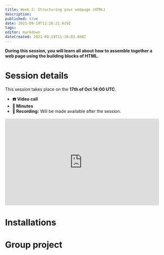 ```yaml
---
title: Week 2: Structuring your webpage (HTML)
description: 
published: true
date: 2021-09-19T11:26:21.619Z
tags: 
editor: markdown
dateCreated: 2021-09-19T11:16:03.868Z
---
```


**During this session, you will learn all about how to assemble together a web page using the building blocks of HTML.**

# Session details
This session takes place on the **17th of Oct 14:00 UTC**.
- **☎️ Video call**
- **📝 Minutes**
- **🔴 Recording:** Will be made available after the session.

<div style="position: relative;padding-bottom: 56.25%;height: 0;margin-top:16px;">
  <iframe src="https://pitch.com/embed/34a0793b-1323-48ed-8666-0c412e5b9db1" allow="fullscreen" allowfullscreen="" width="100%" height="100%" style="border:0;position: absolute;top: 0;left: 0;"></iframe>
</div>

# Installations

# Group project